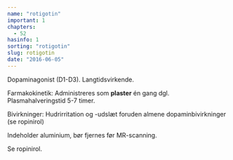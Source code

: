 ```yaml
---
name: "rotigotin"
important: 1
chapters:
  - 52
hasinfo: 1
sorting: "rotigotin"
slug: rotigotin
date: "2016-06-05"
---
```


Dopaminagonist (D1-D3). Langtidsvirkende.

Farmakokinetik: Administreres som <b>plaster</b> én gang dgl.
Plasmahalveringstid 5-7 timer.

Bivirkninger: Hudrirritation og -udslæt foruden almene dopaminbivirkninger (se
ropinirol)

Indeholder aluminium, bør fjernes før MR-scanning.

Se ropinirol.
